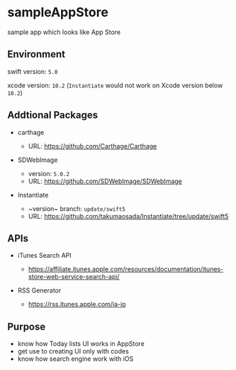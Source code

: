 # sampleAppStore

sample app which looks like App Store

## Environment

swift version: `5.0`

xcode version: `10.2`
(`Instantiate` would not work on Xcode version below `10.2`)

## Addtional Packages

- carthage
  - URL: https://github.com/Carthage/Carthage

- SDWebImage
  - version: `5.0.2`
  - URL: https://github.com/SDWebImage/SDWebImage
  
- Instantiate
  - ~version~ branch: `update/swift5`
  - URL: https://github.com/takumaosada/Instantiate/tree/update/swift5
  
## APIs

- iTunes Search API
  - https://affiliate.itunes.apple.com/resources/documentation/itunes-store-web-service-search-api/

- RSS Generator
  - https://rss.itunes.apple.com/ja-jp

## Purpose
- know how Today lists UI works in AppStore
- get use to creating UI only with codes
- know how search engine work with iOS
